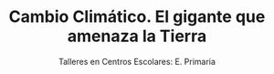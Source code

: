 ---
layout: post
title: "Cambio Climático. El gigante que amenaza la Tierra"
subtitle: "Talleres en Centros Escolares: E. Primaria"
background: "/img/posts/bg-alhama.jpg"
eventdate: 2019-02-20 08:00:00 +0100
category: "local"
tags: "alhama"
speakers:
    - name: "Cayetano Gutiérrez Pérez"
---